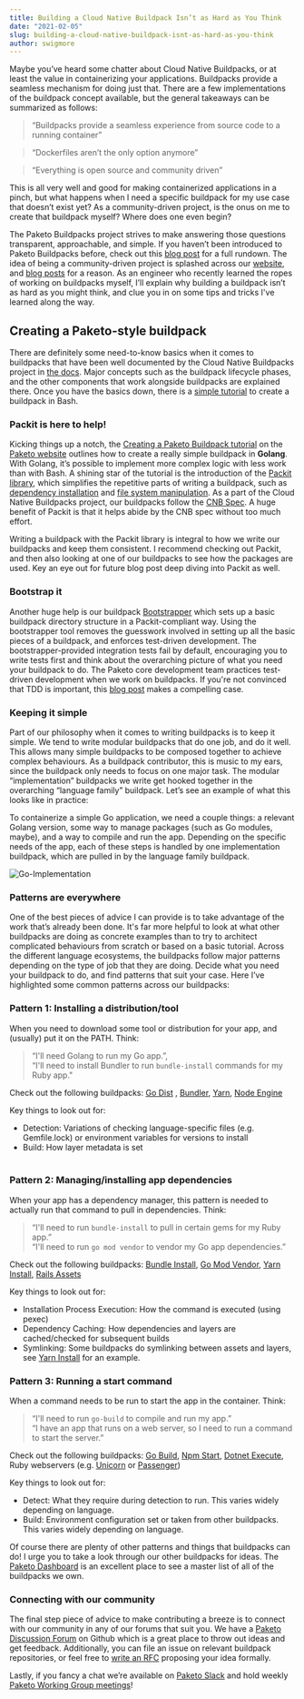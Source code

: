 ```yaml
---
title: Building a Cloud Native Buildpack Isn’t as Hard as You Think
date: "2021-02-05"
slug: building-a-cloud-native-buildpack-isnt-as-hard-as-you-think
author: swigmore
---
```


Maybe you’ve heard some chatter about Cloud Native Buildpacks, or at least the value in containerizing your applications. Buildpacks provide a seamless mechanism for doing just that. There are a few implementations of the buildpack concept available, but the general takeaways can be summarized as follows:

> “Buildpacks provide a seamless experience from source code to a running container” 

> “Dockerfiles aren’t the only option anymore” 

> “Everything is open source and community driven”

This is all very well and good for making containerized applications in a pinch, but what happens when I need a specific buildpack for my use case that doesn’t exist yet? As a community-driven project, is the onus on me to create that buildpack myself? Where does one even begin?

The Paketo Buildpacks project strives to make answering those questions transparent, approachable, and simple.  If you haven’t been introduced to Paketo Buildpacks before, check out this [blog post](https://medium.com/paketo-buildpacks/building-apps-for-kubernetes-get-to-know-paketo-buildpacks-6dc29b0f3cf3) for a full rundown. The idea of being a community-driven project is splashed across our [website](paketo.io), and [blog posts](https://medium.com/paketo-buildpacks/2021-paketo-buildpacks-roadmap-8f3977833b32) for a reason. As an engineer who recently learned the ropes of working on buildpacks myself, I’ll explain why building a buildpack isn’t as hard as you might think, and clue you in on some tips and tricks I've learned along the way.


## Creating a Paketo-style buildpack

There are definitely some need-to-know basics when it comes to buildpacks that have been well documented by the Cloud Native Buildpacks project in [the docs](https://buildpacks.io/docs/concepts/). Major concepts such as the buildpack lifecycle phases, and the other components that work alongside buildpacks are explained there. Once you have the basics down, there is a [simple tutorial](https://buildpacks.io/docs/buildpack-author-guide/create-buildpack/) to create a buildpack in Bash.


### Packit is here to help!

Kicking things up a notch, the [Creating a Paketo Buildpack tutorial](https://paketo.io/docs/tutorials/create-paketo-buildpack/) on the [Paketo website](paketo.io) outlines how to create a really simple buildpack in **Golang**. With Golang, it’s possible to implement more complex logic with less work than with Bash. A shining star of the tutorial is the introduction of the [Packit library](github.com/paketo-buildpacks/packit), which simplifies the repetitive parts of writing a buildpack, such as [dependency installation](https://github.com/paketo-buildpacks/packit/blob/main/postal) and [file system manipulation](https://github.com/paketo-buildpacks/packit/blob/main/fs). As a part of the Cloud Native Buildpacks project, our buildpacks follow the [CNB Spec](https://github.com/buildpacks/spec). A huge benefit of Packit is that it helps abide by the CNB spec without too much effort.

Writing a buildpack with the Packit library is integral to how we write our buildpacks and keep them consistent. I recommend checking out Packit, and then also looking at one of our buildpacks to see how the packages are used. Key an eye out for future blog post deep diving into Packit as well.


### Bootstrap it

Another huge help is our buildpack [Bootstrapper](https://github.com/paketo-community/bootstrapper) which sets up a basic buildpack directory structure in a Packit-compliant way. Using the bootstrapper tool removes the guesswork involved in setting up all the basic pieces of a buildpack, and enforces test-driven development. The bootstrapper-provided integration tests fail by default, encouraging you to write tests first and think about the overarching picture of what you need your buildpack to do. The Paketo core development team practices test-driven development when we work on buildpacks. If you're not convinced that TDD is important, this [blog post](https://tanzu.vmware.com/content/blog/why-tdd) makes a compelling case.


### Keeping it simple

Part of our philosophy when it comes to writing buildpacks is to keep it simple. We tend to write modular buildpacks that do one job, and do it well. This allows many simple buildpacks to be composed together to achieve complex behaviours. As a buildpack contributor, this is music to my ears, since the buildpack only needs to focus on one major task. The modular “implementation” buildpacks we write get hooked together in the overarching “language family” buildpack. Let’s see an example of what this looks like in practice:

To containerize a simple Go application, we need a couple things: a relevant Golang version, some way to manage packages (such as Go modules, maybe), and a way to compile and run the app. Depending on the specific needs of the app, each of these steps is handled by one implementation buildpack, which are pulled in by the language family buildpack. 


![Go-Implementation](/images/posts/0004/go-implementation.jpg)



### **Patterns are everywhere**

One of the best pieces of advice I can provide is to take advantage of the work that’s already been done. It's far more helpful to look at what other buildpacks are doing as concrete examples than to try to architect complicated behaviours from scratch or based on a basic tutorial. Across the different language ecosystems, the buildpacks follow major patterns depending on the type of job that they are doing. Decide what you need your buildpack to do, and find patterns that suit your case. Here I’ve highlighted some common patterns across our buildpacks:

### Pattern 1: Installing a distribution/tool
When you need to download some tool or distribution for your app, and (usually) put it on the PATH. Think:
> “I'll need Golang to run my Go app.”,\
> “I'll need to install Bundler to run `bundle-install` commands for my Ruby app."

Check out the following buildpacks: [Go Dist](https://github.com/paketo-buildpacks/go-dist) , [Bundler](https://github.com/paketo-buildpacks/bundler), [Yarn](https://github.com/paketo-buildpacks/yarn), [Node Engine](https://github.com/paketo-buildpacks/node-engine)

Key things to look out for:
* Detection: Variations of checking language-specific files (e.g. Gemfile.lock) or environment variables for versions to install 
* Build: How layer metadata is set<br/></br> 

### Pattern 2: Managing/installing app dependencies

When your app has a dependency manager, this pattern is needed to actually run that command to pull in dependencies. Think: 
> “I'll need to run `bundle-install` to pull in certain gems for my Ruby app.”\
> “I'll need to run `go mod vendor` to vendor my Go app dependencies.”

Check out the following buildpacks: [Bundle Install](https://github.com/paketo-buildpacks/bundle-install), [Go Mod Vendor](https://github.com/paketo-buildpacks/go-mod-vendor), [Yarn Install](https://github.com/paketo-buildpacks/yarn-install), [Rails Assets](github.com/paketo-buildpacks/rails-assets)

Key things to look out for:
* Installation Process Execution: How the command is executed (using pexec)
* Dependency Caching: How dependencies and layers are cached/checked for subsequent builds
* Symlinking: Some buildpacks do symlinking between assets and layers, see [Yarn Install](https://github.com/paketo-buildpacks/yarn-install) for an example.


### Pattern 3: Running a start command

When a command needs to be run to start the app in the container. Think:
> “I'll need to run `go-build` to compile and run my app.”\
> “I have an app that runs on a web server, so I need to run a command to start the server.”

Check out the following buildpacks: [Go Build](github.com/paketo-buildpacks/go-build), [Npm Start](github.com/paketo-buildpacks/npm-start), [Dotnet Execute](http://github.com/paketo-buildpacks/dotnet-execute), Ruby webservers (e.g. [Unicorn](github.com/paketo-buildpacks/unicorn) or [Passenger](github.com/paketo-buildpacks/passenger))

Key things to look out for:
* Detect: What they require during detection to run. This varies widely depending on language.
* Build: Environment configuration set or taken from other buildpacks. This varies widely depending on language.

Of course there are plenty of other patterns and things that buildpacks can do! I urge you to take a look through our other buildpacks for ideas. The [Paketo Dashboard](https://dashboard.paketo.io/) is an excellent place to see a master list of all of the buildpacks we own.


### **Connecting with our community**

The final step piece of advice to make contributing a breeze is to connect with our community in any of our forums that suit you. We have a [Paketo Discussion Forum](http://github.com/paketo-buildpacks/feedback/discussions) on Github which is a great place to throw out ideas and get feedback. Additionally, you can file an issue on relevant buildpack repositories, or feel free to [write an RFC](https://github.com/paketo-buildpacks/rfcs) proposing your idea formally. 

Lastly, if you fancy a chat we’re available on [Paketo Slack](https://slack.paketo.io) and hold weekly [Paketo Working Group meetings](https://github.com/paketo-buildpacks/community#working-group-meetings)!
